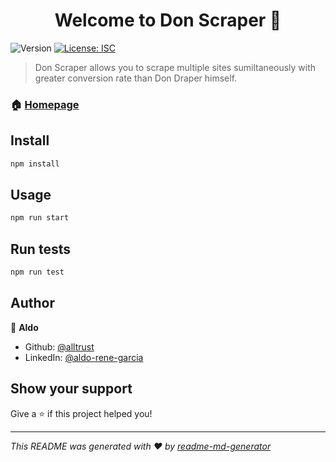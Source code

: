 <h1 align="center">Welcome to Don Scraper 👋</h1>
<p>
  <img alt="Version" src="https://img.shields.io/badge/version-1.0.0-blue.svg?cacheSeconds=2592000" />
  <a href="#" target="_blank">
    <img alt="License: ISC" src="https://img.shields.io/badge/License-ISC-yellow.svg" />
  </a>
</p>

> Don Scraper allows you to scrape multiple sites sumiltaneously with greater conversion rate than Don Draper himself.

### 🏠 [Homepage](https://don-scraper.onrender.com/register)

## Install

```sh
npm install
```

## Usage

```sh
npm run start
```

## Run tests

```sh
npm run test
```

## Author

👤 **Aldo**

* Github: [@alltrust](https://github.com/alltrust)
* LinkedIn: [@aldo-rene-garcia](https://linkedin.com/in/aldo-rene-garcia)

## Show your support

Give a ⭐️ if this project helped you!

***
_This README was generated with ❤️ by [readme-md-generator](https://github.com/kefranabg/readme-md-generator)_